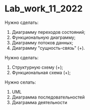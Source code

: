 # Lab_work_11_2022

Нужно сделать:
1) Диаграмму переходов состояний;
2) Функциональную диаграмму;
3) Диаграмму потоков данных;
4) Диаграмму "сущность-связь" (+).

Нужно сделать:
1) Структурную схему (+);
2) Функциональная схема (+);

Нужно селать:
1) UML 
2) Диаграмма последовательностей
3) Диаграмма деятельности

